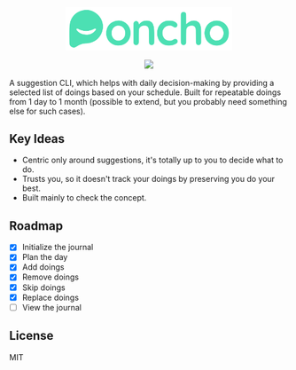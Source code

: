 <p align="center"><img src="assets/icon.svg" width="300" alt="Poncho Logo"></p>

<p align="center">
<img src="https://github.com/VallanDeMorty/poncho/actions/workflows/ci.yml/badge.svg">
</p>

A suggestion CLI, which helps with daily decision-making by providing a selected list of doings based on your schedule. Built for repeatable doings from 1 day to 1 month (possible to extend, but you probably need something else for such cases).

## Key Ideas

- Centric only around suggestions, it's totally up to you to decide what to do.
- Trusts you, so it doesn't track your doings by preserving you do your best.
- Built mainly to check the concept.

## Roadmap

- [x] Initialize the journal
- [x] Plan the day
- [x] Add doings
- [x] Remove doings
- [x] Skip doings
- [x] Replace doings
- [ ] View the journal

## License

MIT
